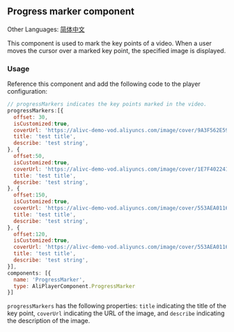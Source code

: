 ## Progress marker component

Other Languages: [简体中文](https://github.com/aliyunvideo/AliyunPlayer_Web/blob/master/customComponents/src/components/ProgressComponent/README.zh_CN.md)

This component is used to mark the key points of a video. When a user moves the cursor over a marked key point, the specified image is displayed.

### Usage

Reference this component and add the following code to the player configuration:

```js
// progressMarkers indicates the key points marked in the video.
progressMarkers:[{
  offset: 30,
  isCustomized:true,
  coverUrl: 'https://alivc-demo-vod.aliyuncs.com/image/cover/9A3F562E595E4764AD1DD546FA52C6E5-6-2.png',
  title: 'test title',
  describe: 'test string',
}, {
  offset:50,
  isCustomized:true,
  coverUrl: 'https://alivc-demo-vod.aliyuncs.com/image/cover/1E7F402241CD4C0F94AD2BBB5CCC3EC7-6-2.png',
  title: 'test title',
  describe: 'test string',
}, {
  offset:150,
  isCustomized:true,
  coverUrl: 'https://alivc-demo-vod.aliyuncs.com/image/cover/553AEA01161342C8A2B1756E83B69B5B-6-2.png',
  title: 'test title',
  describe: 'test string',
}, {
  offset:120,
  isCustomized:true,
  coverUrl: 'https://alivc-demo-vod.aliyuncs.com/image/cover/553AEA01161342C8A2B1756E83B69B5B-6-2.png',
  title: 'test title',
  describe: 'test string',
}],
components: [{
  name: 'ProgressMarker',
  type: AliPlayerComponent.ProgressMarker
}]
```

`progressMarkers` has the following properties: `title` indicating the title of the key point, `coverUrl` indicating the URL of the image, and `describe` indicating the description of the image.

